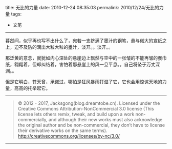 title: 无比的力量
date: 2010-12-24 08:35:03
permalink: 2010/12/24/无比的力量
tags:
- 文笔

---

暮然间，似乎再也写不出什么了，宛若一支挤满了墨汁的钢笔，悬与偌大的宣纸之上，迫不及防的滴出大粒大粒的墨汁，淡开。。淡开。。

<!--more-->
那泛黄的意念，就犹如内心深处的悬崖边上飘然与空中的一张皱的不能再皱的餐巾纸，翱翔着，但却纠结着，害怕着那悬崖上的风一旦平息。。自己将坠于万丈深渊。。

但是它明白，苍天曾，承诺过，哪怕是狂风暴雨打湿了它，它也会用惊诧天地的力量，高高的托举起它。

---

> © 2012 - 2017, Jacksgong(blog.dreamtobe.cn). Licensed under the Creative Commons Attribution-NonCommercial 3.0 license (This license lets others remix, tweak, and build upon a work non-commercially, and although their new works must also acknowledge the original author and be non-commercial, they don’t have to license their derivative works on the same terms). http://creativecommons.org/licenses/by-nc/3.0/

---
